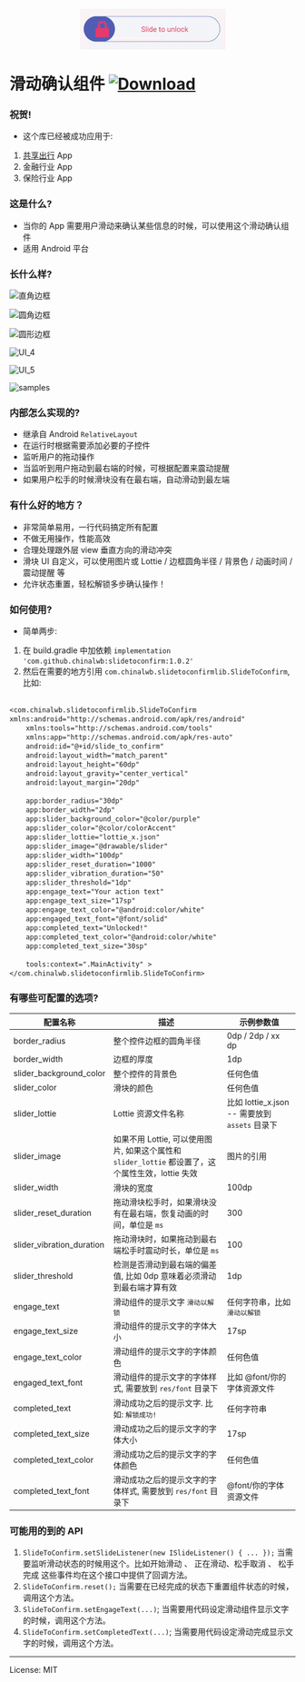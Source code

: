 
<p align="center">
<img align="center" src="./slide_to_confirm.gif" />
</p>


# 滑动确认组件   [ ![Download](https://api.bintray.com/packages/chinalwb/slidetoconfirm/slidetoconfirm/images/download.svg) ](https://bintray.com/chinalwb/slidetoconfirm/slidetoconfirm/_latestVersion)

### 祝贺!
- 这个库已经被成功应用于:
1. [共享出行](https://play.google.com/store/apps/category/MAPS_AND_NAVIGATION?hl=en&gl=US) App
2. 金融行业 App
3. 保险行业 App

### 这是什么?
- 当你的 App 需要用户滑动来确认某些信息的时候，可以使用这个滑动确认组件
- 适用 Android 平台

### 长什么样?
![直角边框](https://user-images.githubusercontent.com/1758864/78349273-efce9b00-75d5-11ea-9a10-8022db9ade5a.png)

![圆角边框](https://user-images.githubusercontent.com/1758864/78349279-f230f500-75d5-11ea-9679-d3f400cd7135.png)

![圆形边框](https://user-images.githubusercontent.com/1758864/78349282-f52be580-75d5-11ea-8ca7-26531129b171.png)

![UI_4](https://user-images.githubusercontent.com/1758864/78350196-5dc79200-75d7-11ea-9971-6f0a0799d21b.png)

![UI_5](https://user-images.githubusercontent.com/1758864/78350204-6029ec00-75d7-11ea-8f1c-4da0558f5337.png)

![samples](https://user-images.githubusercontent.com/1758864/86143658-4b51eb80-bb27-11ea-9873-e3d00209ce6d.gif)


### 内部怎么实现的?
- 继承自 Android `RelativeLayout`
- 在运行时根据需要添加必要的子控件
- 监听用户的拖动操作
- 当监听到用户拖动到最右端的时候，可根据配置来震动提醒
- 如果用户松手的时候滑块没有在最右端，自动滑动到最左端

### 有什么好的地方？
- 非常简单易用，一行代码搞定所有配置
- 不做无用操作，性能高效
- 合理处理跟外层 view 垂直方向的滑动冲突
- 滑块 UI 自定义，可以使用图片或 Lottie / 边框圆角半径 / 背景色 / 动画时间 / 震动提醒 等
- 允许状态重置，轻松解锁多步确认操作！

### 如何使用?
- 简单两步:
1. 在 build.gradle 中加依赖 `implementation 'com.github.chinalwb:slidetoconfirm:1.0.2'`
2. 然后在需要的地方引用 `com.chinalwb.slidetoconfirmlib.SlideToConfirm`, 比如:
```

<com.chinalwb.slidetoconfirmlib.SlideToConfirm xmlns:android="http://schemas.android.com/apk/res/android"
    xmlns:tools="http://schemas.android.com/tools"
    xmlns:app="http://schemas.android.com/apk/res-auto"
    android:id="@+id/slide_to_confirm"
    android:layout_width="match_parent"
    android:layout_height="60dp"
    android:layout_gravity="center_vertical"
    android:layout_margin="20dp"

    app:border_radius="30dp"
    app:border_width="2dp"
    app:slider_background_color="@color/purple"
    app:slider_color="@color/colorAccent"
    app:slider_lottie="lottie_x.json"
    app:slider_image="@drawable/slider"
    app:slider_width="100dp"
    app:slider_reset_duration="1000"
    app:slider_vibration_duration="50"
    app:slider_threshold="1dp"
    app:engage_text="Your action text"
    app:engage_text_size="17sp"
    app:engage_text_color="@android:color/white"
    app:engaged_text_font="@font/solid"
    app:completed_text="Unlocked!"
    app:completed_text_color="@android:color/white"
    app:completed_text_size="30sp"

    tools:context=".MainActivity" >
</com.chinalwb.slidetoconfirmlib.SlideToConfirm>
```

### 有哪些可配置的选项?
|   配置名称   |   描述   |  示例参数值    |
| ---- | ---- | ---- |
|   border_radius   |  整个控件边框的圆角半径    |   0dp / 2dp /  xx dp   |
|   border_width   |   边框的厚度    |   1dp   |
|   slider_background_color   |  整个控件的背景色    |  任何色值    |
|   slider_color   |   滑块的颜色  |   任何色值    |
|   slider_lottie   |   Lottie 资源文件名称    |   比如 lottie_x.json -- 需要放到 `assets` 目录下    |
|   slider_image   |   如果不用 Lottie, 可以使用图片, 如果这个属性和 `slider_lottie` 都设置了，这个属性生效，lottie 失效    |   图片的引用   |
|   slider_width   |  滑块的宽度   |  100dp    |
|   slider_reset_duration   |  拖动滑块松手时，如果滑块没有在最右端，恢复动画的时间，单位是 `ms`    |   300   |
|   slider_vibration_duration   |  拖动滑块时，如果拖动到最右端松手时震动时长，单位是 `ms`   |  100    |
|   slider_threshold   |  检测是否滑动到最右端的偏差值, 比如 0dp 意味着必须滑动到最右端才算有效    |  1dp    |
|   engage_text   |  滑动组件的提示文字 `滑动以解锁`    |  任何字符串，比如 `滑动以解锁`    |
|   engage_text_size   |   滑动组件的提示文字的字体大小    |  17sp    |
|   engage_text_color   |  滑动组件的提示文字的字体颜色    |  任何色值    |
|   engaged_text_font   |  滑动组件的提示文字的字体样式, 需要放到 `res/font` 目录下    |  比如 @font/你的字体资源文件    |
|   completed_text   |  滑动成功之后的提示文字. 比如: `解锁成功!`    |   任何字符串  |
|   completed_text_size   |   滑动成功之后的提示文字的字体大小   |  17sp    |
|   completed_text_color   |  滑动成功之后的提示文字的字体颜色    |  任何色值    |
|   completed_text_font   |   滑动成功之后的提示文字的字体样式, 需要放到 `res/font` 目录下      |  @font/你的字体资源文件    |


### 可能用的到的 API
1. `SlideToConfirm.setSlideListener(new ISlideListener() { ... });` 当需要监听滑动状态的时候用这个。比如开始滑动 、 正在滑动、松手取消 、 松手完成 这些事件均在这个接口中提供了回调方法。
2. `SlideToConfirm.reset();` 当需要在已经完成的状态下重置组件状态的时候，调用这个方法。
3. `SlideToConfirm.setEngageText(...)`; 当需要用代码设定滑动组件显示文字的时候，调用这个方法。
4. `SlideToConfirm.setCompletedText(...)`; 当需要用代码设定滑动完成显示文字的时候，调用这个方法。

------
License: MIT


